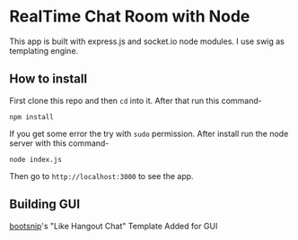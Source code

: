 # RealTime Chat Room with Node

This app is built with express.js and socket.io node modules. I use swig as templating engine.

## How to install

First clone this repo and then `cd` into it. After that run this command-

```
npm install
```

If you get some error the try with `sudo` permission. After install run the node server with this command-

```
node index.js
```

Then go to `http://localhost:3000` to see the app.


## Building GUI
  [bootsnip](http://bootsnipp.com/snippets/featured/like-hangout-chat)'s "Like Hangout Chat"  Template Added for GUI

